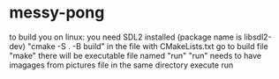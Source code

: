 # messy-pong
to build you on linux:
you need SDL2 installed (package name is libsdl2-dev)
"cmake -S . -B build" in the file with CMakeLists.txt
go to build file
"make"
there will be executable file named "run"
"run" needs to have imagages from pictures file in the same directory
execute run
